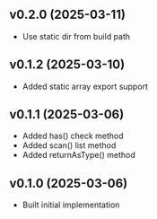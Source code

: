 ## v0.2.0 (2025-03-11)
* Use static dir from build path

## v0.1.2 (2025-03-10)
* Added static array export support

## v0.1.1 (2025-03-06)
* Added has() check method
* Added scan() list method
* Added returnAsType() method

## v0.1.0 (2025-03-06)
* Built initial implementation

